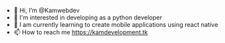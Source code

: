 - 👋 Hi, I’m @Kamwebdev
- 👀 I'm interested in developing as a python developer
- 🌱 I am currently learning to create mobile applications using react native
- 📫 How to reach me https://kamdevelopment.tk

<!---
Kamwebdev/Kamwebdev is a ✨ special ✨ repository because its `README.md` (this file) appears on your GitHub profile.
You can click the Preview link to take a look at your changes.
--->
